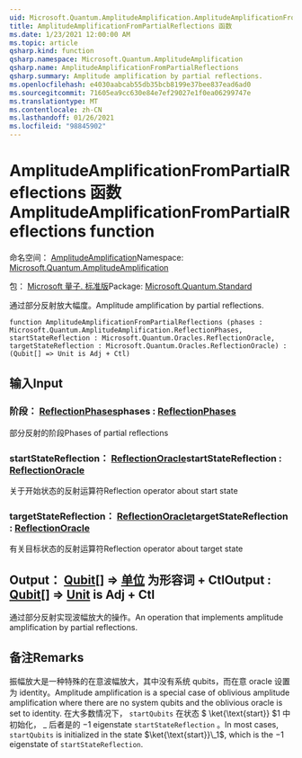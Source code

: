```yaml
---
uid: Microsoft.Quantum.AmplitudeAmplification.AmplitudeAmplificationFromPartialReflections
title: AmplitudeAmplificationFromPartialReflections 函数
ms.date: 1/23/2021 12:00:00 AM
ms.topic: article
qsharp.kind: function
qsharp.namespace: Microsoft.Quantum.AmplitudeAmplification
qsharp.name: AmplitudeAmplificationFromPartialReflections
qsharp.summary: Amplitude amplification by partial reflections.
ms.openlocfilehash: e4030aabcab55db35bcb8199e37bee837ead6ad0
ms.sourcegitcommit: 71605ea9cc630e84e7ef29027e1f0ea06299747e
ms.translationtype: MT
ms.contentlocale: zh-CN
ms.lasthandoff: 01/26/2021
ms.locfileid: "98845902"
---
```

# <a name="amplitudeamplificationfrompartialreflections-function"></a><span data-ttu-id="f596a-102">AmplitudeAmplificationFromPartialReflections 函数</span><span class="sxs-lookup"><span data-stu-id="f596a-102">AmplitudeAmplificationFromPartialReflections function</span></span>

<span data-ttu-id="f596a-103">命名空间： [AmplitudeAmplification](xref:Microsoft.Quantum.AmplitudeAmplification)</span><span class="sxs-lookup"><span data-stu-id="f596a-103">Namespace: [Microsoft.Quantum.AmplitudeAmplification](xref:Microsoft.Quantum.AmplitudeAmplification)</span></span>

<span data-ttu-id="f596a-104">包： [Microsoft 量子. 标准版](https://nuget.org/packages/Microsoft.Quantum.Standard)</span><span class="sxs-lookup"><span data-stu-id="f596a-104">Package: [Microsoft.Quantum.Standard](https://nuget.org/packages/Microsoft.Quantum.Standard)</span></span>


<span data-ttu-id="f596a-105">通过部分反射放大幅度。</span><span class="sxs-lookup"><span data-stu-id="f596a-105">Amplitude amplification by partial reflections.</span></span>

```qsharp
function AmplitudeAmplificationFromPartialReflections (phases : Microsoft.Quantum.AmplitudeAmplification.ReflectionPhases, startStateReflection : Microsoft.Quantum.Oracles.ReflectionOracle, targetStateReflection : Microsoft.Quantum.Oracles.ReflectionOracle) : (Qubit[] => Unit is Adj + Ctl)
```


## <a name="input"></a><span data-ttu-id="f596a-106">输入</span><span class="sxs-lookup"><span data-stu-id="f596a-106">Input</span></span>

### <a name="phases--reflectionphases"></a><span data-ttu-id="f596a-107">阶段： [ReflectionPhases](xref:Microsoft.Quantum.AmplitudeAmplification.ReflectionPhases)</span><span class="sxs-lookup"><span data-stu-id="f596a-107">phases : [ReflectionPhases](xref:Microsoft.Quantum.AmplitudeAmplification.ReflectionPhases)</span></span>

<span data-ttu-id="f596a-108">部分反射的阶段</span><span class="sxs-lookup"><span data-stu-id="f596a-108">Phases of partial reflections</span></span>


### <a name="startstatereflection--reflectionoracle"></a><span data-ttu-id="f596a-109">startStateReflection： [ReflectionOracle](xref:Microsoft.Quantum.Oracles.ReflectionOracle)</span><span class="sxs-lookup"><span data-stu-id="f596a-109">startStateReflection : [ReflectionOracle](xref:Microsoft.Quantum.Oracles.ReflectionOracle)</span></span>

<span data-ttu-id="f596a-110">关于开始状态的反射运算符</span><span class="sxs-lookup"><span data-stu-id="f596a-110">Reflection operator about start state</span></span>


### <a name="targetstatereflection--reflectionoracle"></a><span data-ttu-id="f596a-111">targetStateReflection： [ReflectionOracle](xref:Microsoft.Quantum.Oracles.ReflectionOracle)</span><span class="sxs-lookup"><span data-stu-id="f596a-111">targetStateReflection : [ReflectionOracle](xref:Microsoft.Quantum.Oracles.ReflectionOracle)</span></span>

<span data-ttu-id="f596a-112">有关目标状态的反射运算符</span><span class="sxs-lookup"><span data-stu-id="f596a-112">Reflection operator about target state</span></span>



## <a name="output--qubit--unit--is-adj--ctl"></a><span data-ttu-id="f596a-113">Output： [Qubit](xref:microsoft.quantum.lang-ref.qubit)[] => [单位](xref:microsoft.quantum.lang-ref.unit)  为形容词 + Ctl</span><span class="sxs-lookup"><span data-stu-id="f596a-113">Output : [Qubit](xref:microsoft.quantum.lang-ref.qubit)[] => [Unit](xref:microsoft.quantum.lang-ref.unit)  is Adj + Ctl</span></span>

<span data-ttu-id="f596a-114">通过部分反射实现波幅放大的操作。</span><span class="sxs-lookup"><span data-stu-id="f596a-114">An operation that implements amplitude amplification by partial reflections.</span></span>

## <a name="remarks"></a><span data-ttu-id="f596a-115">备注</span><span class="sxs-lookup"><span data-stu-id="f596a-115">Remarks</span></span>

<span data-ttu-id="f596a-116">振幅放大是一种特殊的在意波幅放大，其中没有系统 qubits，而在意 oracle 设置为 identity。</span><span class="sxs-lookup"><span data-stu-id="f596a-116">Amplitude amplification is a special case of oblivious amplitude amplification where there are no system qubits and the oblivious oracle is set to identity.</span></span>
<span data-ttu-id="f596a-117">在大多数情况下， `startQubits` 在状态 $ \ket{\text{start}} $1 中初始化， \_ 后者是的 $-$1 eigenstate `startStateReflection` 。</span><span class="sxs-lookup"><span data-stu-id="f596a-117">In most cases, `startQubits` is initialized in the state $\ket{\text{start}}\_1$, which is the $-1$ eigenstate of `startStateReflection`.</span></span>